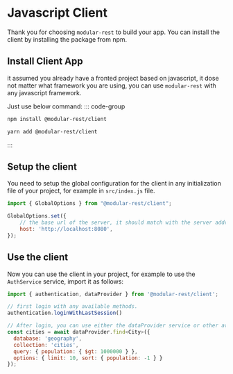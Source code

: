 # Javascript Client
Thank you for choosing `modular-rest` to build your app. You can install the client by installing the package from npm.

## Install Client App
it assumed you already have a fronted project based on javascript, it dose not matter what framework you are using, you can use `modular-rest` with any javascript framework.

Just use below command:
::: code-group
```sh [npm]
npm install @modular-rest/client
```

```sh [yarn]
yarn add @modular-rest/client
```
:::

## Setup the client
You need to setup the global configuration for the client in any initialization file of your project, for example in `src/index.js` file.

```js
import { GlobalOptions } from "@modular-rest/client";

GlobalOptions.set({
	// the base url of the server, it should match with the server address
	host: 'http://localhost:8080',
});

```

## Use the client
Now you can use the client in your project, for example to use the `AuthService` service, import it as follows:

```js
import { authentication, dataProvider } from '@modular-rest/client';

// first login with any available methods.
authentication.loginWithLastSession()

// After login, you can use either the dataProvider service or other available services of the client.
const cities = await dataProvider.find<City>({
  database: 'geography',
  collection: 'cities',
  query: { population: { $gt: 1000000 } },
  options: { limit: 10, sort: { population: -1 } }
});

```